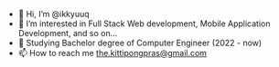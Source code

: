 - 👋 Hi, I’m @ikkyuuq
- 👀 I’m interested in Full Stack Web development, Mobile Application Development, and so on...
- 🌱 Studying Bachelor degree of Computer Engineer (2022 - now)
- 📫 How to reach me the.kittipongpras@gmail.com

<!---
ikkyuuq/Introducing is a ✨ special ✨ repository because its `README.md` (this file) appears on your GitHub profile.
You can click the Preview link to take a look at your changes.
--->
